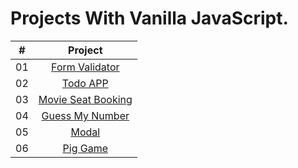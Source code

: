 # Projects With Vanilla JavaScript.

|  #  |            Project             |
| :-: | :----------------------------: |
| 01  |       [Form Validator](https://github.com/Rajeshjha586/JavaScripts-Projects/tree/main/01_form_validator)       |
| 02  |     [Todo APP](https://github.com/Rajeshjha586/JavaScripts-Projects/tree/main/02_todo_app)    |
| 03  |    [Movie Seat Booking](https://github.com/Rajeshjha586/JavaScripts-Projects/tree/main/03_movie_seat_booking)     |
| 04  |    [Guess My Number](https://github.com/Rajeshjha586/JavaScripts-Projects/tree/main/04_guess_my_number)     |
| 05  |    [Modal](https://github.com/Rajeshjha586/JavaScripts-Projects/tree/main/05_Modal)     |
| 06  |    [Pig Game](https://github.com/Rajeshjha586/JavaScripts-Projects/tree/main/06_pig_game)     |


